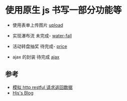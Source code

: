 # 使用原生 js 书写一部分功能等

- 使用表单上传图片 [upload](https://github.com/xblcity/web-learning/tree/master/native-js/upload)

- 实现瀑布流 未完成- [water-fall](https://github.com/xblcity/web-learning/tree/master/native-js/water-fall)

- 活动转盘抽奖 待完成- [price](https://github.com/xblcity/web-learning/tree/master/native-js/price)

- ajax 的封装 待完成 [ajax](https://github.com/xblcity/web-learning/tree/master/native-js/price)

## 参考

- [模拟 http restful 请求返回数据](https://www.mocky.io/v2/5cc8019d300000980a055e76)
- [Hjs's Blog](https://hansen-hjs.github.io/blog/#/home)
